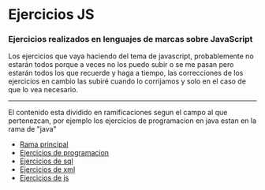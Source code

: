 # Ejercicios JS
### Ejercicios realizados en lenguajes de marcas sobre JavaScript

Los ejercicios que vaya haciendo del tema de javascript, probablemente no estarán todos porque a veces no los puedo subir o se me pasan pero estarán todos los que recuerde y haga a tiempo, las correcciones de los ejercicios en cambio las subiré cuando lo corrijamos y solo en el caso de que lo vea necesario.

* * *

El contenido esta dividido en ramificaciones segun el campo al que pertenezcan, por ejemplo los ejercicios de programacion en java estan en la rama de "java"

+ [Rama principal](https://github.com/TheAnsuz/ejercicios)
+ [Ejercicios de programacion](https://github.com/TheAnsuz/ejercicios/tree/java)
+ [Ejercicios de sql](https://github.com/TheAnsuz/ejercicios/tree/sql)
+ [Ejercicios de xml](https://github.com/TheAnsuz/ejercicios/tree/xml)
+ [Ejercicios de js](https://github.com/TheAnsuz/ejercicios/tree/js)

